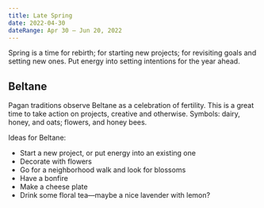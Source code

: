 ```yaml
---
title: Late Spring
date: 2022-04-30
dateRange: Apr 30 – Jun 20, 2022
---
```


Spring is a time for rebirth; for starting new projects; for revisiting goals and setting new ones. Put energy into setting intentions for the year ahead.

## Beltane

Pagan traditions observe Beltane as a celebration of fertility. This is a great time to take action on projects, creative and otherwise. Symbols: dairy, honey, and oats; flowers, and honey bees.

Ideas for Beltane:

* Start a new project, or put energy into an existing one
* Decorate with flowers
* Go for a neighborhood walk and look for blossoms
* Have a bonfire
* Make a cheese plate
* Drink some floral tea—maybe a nice lavender with lemon?